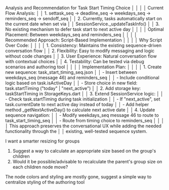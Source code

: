 Analysis and Recommendation for Task Start Timing Choice                                        │
     │                                                                                                 │
     │ Current Flow Analysis:                                                                          │
     │ 1. settask_seq → deadline_seq → weekdays_seq → reminders_seq → sendoff_seq                      │
     │ 2. Currently, tasks automatically start on the current date when set via                        │
     │ SessionService._updateTaskInfo()                                                                │
     │ 3. No existing mechanism to defer task start to next active day                                 │
     │                                                                                                 │
     │ Optimal Placement: Between weekdays_seq and reminders_seq                                       │
     │                                                                                                 │
     │ Recommended Approach: Script-Based Implementation                                               │
     │                                                                                                 │
     │ Why Script Over Code:                                                                           │
     │                                                                                                 │
     │ 1. Consistency: Maintains the existing sequence-driven conversation flow                        │
     │ 2. Flexibility: Easy to modify messaging and logic without code changes                         │
     │ 3. User Experience: Natural conversation flow with contextual choices                           │
     │ 4. Testability: Can be tested via debug scenarios and authoring tool                            │
     │                                                                                                 │
     │ Implementation Plan:                                                                            │
     │                                                                                                 │
     │ 1. Create new sequence: task_start_timing_seq.json                                              │
     │   - Insert between weekdays_seq (message 46) and reminders_seq                                  │
     │   - Include conditional logic based on task.isActiveDay                                         │
     │   - Store choice in new field: task.startTiming ("today" | "next_active")                       │
     │ 2. Add storage key: taskStartTiming in StorageKeys.dart                                         │
     │ 3. Extend SessionService logic:                                                                 │
     │   - Check task.startTiming during task initialization                                           │
     │   - If "next_active", set task.currentDate to next active day instead of today                  │
     │   - Add helper method _getNextActiveDay() to calculate next active date                         │
     │ 4. Update sequence navigation:                                                                  │
     │   - Modify weekdays_seq message 46 to route to task_start_timing_seq                            │
     │   - Route from timing choice to reminders_seq                                                   │
     │                                                                                                 │
     │ This approach preserves the conversational UX while adding the needed functionality through the │
     │ existing, well-tested sequence system. 


I want a smarter resizing for groups
1) Suggest a way to calculate an appropriate size based on the group's children
2) Would it be possible/advisable to recalculate the parent's group size on each children node move?

The node colors and styling are mostly gone, suggest a simple way to centralize styling of the authoring tool